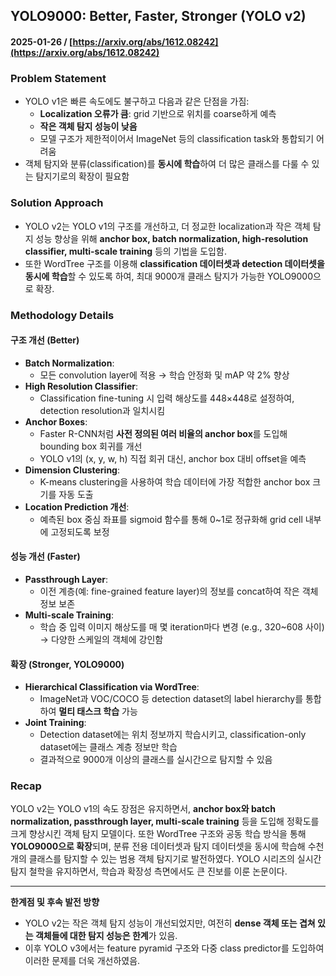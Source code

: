 ## YOLO9000: Better, Faster, Stronger (YOLO v2)  
#### 2025-01-26 / [https://arxiv.org/abs/1612.08242](https://arxiv.org/abs/1612.08242)

### Problem Statement
- YOLO v1은 빠른 속도에도 불구하고 다음과 같은 단점을 가짐:
  - **Localization 오류가 큼**: grid 기반으로 위치를 coarse하게 예측
  - **작은 객체 탐지 성능이 낮음**
  - 모델 구조가 제한적이어서 ImageNet 등의 classification task와 통합되기 어려움
- 객체 탐지와 분류(classification)를 **동시에 학습**하여 더 많은 클래스를 다룰 수 있는 탐지기로의 확장이 필요함

### Solution Approach
- YOLO v2는 YOLO v1의 구조를 개선하고, 더 정교한 localization과 작은 객체 탐지 성능 향상을 위해 **anchor box, batch normalization, high-resolution classifier, multi-scale training** 등의 기법을 도입함.
- 또한 WordTree 구조를 이용해 **classification 데이터셋과 detection 데이터셋을 동시에 학습**할 수 있도록 하여, 최대 9000개 클래스 탐지가 가능한 YOLO9000으로 확장.

### Methodology Details
#### 구조 개선 (Better)
- **Batch Normalization**:
  - 모든 convolution layer에 적용 → 학습 안정화 및 mAP 약 2% 향상
- **High Resolution Classifier**:
  - Classification fine-tuning 시 입력 해상도를 448×448로 설정하여, detection resolution과 일치시킴
- **Anchor Boxes**:
  - Faster R-CNN처럼 **사전 정의된 여러 비율의 anchor box**를 도입해 bounding box 회귀를 개선
  - YOLO v1의 (x, y, w, h) 직접 회귀 대신, anchor box 대비 offset을 예측
- **Dimension Clustering**:
  - K-means clustering을 사용하여 학습 데이터에 가장 적합한 anchor box 크기를 자동 도출
- **Location Prediction 개선**:
  - 예측된 box 중심 좌표를 sigmoid 함수를 통해 0~1로 정규화해 grid cell 내부에 고정되도록 보정

#### 성능 개선 (Faster)
- **Passthrough Layer**:
  - 이전 계층(예: fine-grained feature layer)의 정보를 concat하여 작은 객체 정보 보존
- **Multi-scale Training**:
  - 학습 중 입력 이미지 해상도를 매 몇 iteration마다 변경 (e.g., 320~608 사이) → 다양한 스케일의 객체에 강인함

#### 확장 (Stronger, YOLO9000)
- **Hierarchical Classification via WordTree**:
  - ImageNet과 VOC/COCO 등 detection dataset의 label hierarchy를 통합하여 **멀티 태스크 학습** 가능
- **Joint Training**:
  - Detection dataset에는 위치 정보까지 학습시키고, classification-only dataset에는 클래스 계층 정보만 학습
  - 결과적으로 9000개 이상의 클래스를 실시간으로 탐지할 수 있음

### Recap
YOLO v2는 YOLO v1의 속도 장점은 유지하면서, **anchor box와 batch normalization, passthrough layer, multi-scale training** 등을 도입해 정확도를 크게 향상시킨 객체 탐지 모델이다. 또한 WordTree 구조와 공동 학습 방식을 통해 **YOLO9000으로 확장**되며, 분류 전용 데이터셋과 탐지 데이터셋을 동시에 학습해 수천 개의 클래스를 탐지할 수 있는 범용 객체 탐지기로 발전하였다. YOLO 시리즈의 실시간 탐지 철학을 유지하면서, 학습과 확장성 측면에서도 큰 진보를 이룬 논문이다.

---

**한계점 및 후속 발전 방향**
- YOLO v2는 작은 객체 탐지 성능이 개선되었지만, 여전히 **dense 객체 또는 겹쳐 있는 객체들에 대한 탐지 성능은 한계**가 있음.
- 이후 YOLO v3에서는 feature pyramid 구조와 다중 class predictor를 도입하여 이러한 문제를 더욱 개선하였음.
